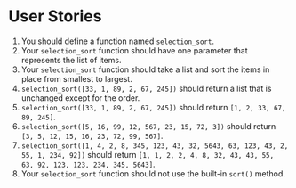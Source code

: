 # User Stories

1. You should define a function named `selection_sort`.
1. Your `selection_sort` function should have one parameter that represents the list of items.
1. Your `selection_sort` function should take a list and sort the items in place from smallest to largest.
1. `selection_sort([33, 1, 89, 2, 67, 245])` should return a list that is unchanged except for the order.
1. `selection_sort([33, 1, 89, 2, 67, 245])` should return `[1, 2, 33, 67, 89, 245]`.
1. `selection_sort([5, 16, 99, 12, 567, 23, 15, 72, 3])` should return `[3, 5, 12, 15, 16, 23, 72, 99, 567]`.
1. `selection_sort([1, 4, 2, 8, 345, 123, 43, 32, 5643, 63, 123, 43, 2, 55, 1, 234, 92])` should return `[1, 1, 2, 2, 4, 8, 32, 43, 43, 55, 63, 92, 123, 123, 234, 345, 5643]`.
1. Your `selection_sort` function should not use the built-in `sort()` method.
